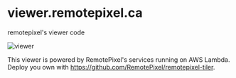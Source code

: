 # viewer.remotepixel.ca
remotepixel's viewer code

![viewer](https://user-images.githubusercontent.com/10407788/34139036-873c23e2-e440-11e7-9699-a2da6046a494.jpg)


This viewer is powered by RemotePixel's services running on AWS Lambda. Deploy you own with https://github.com/RemotePixel/remotepixel-tiler.
